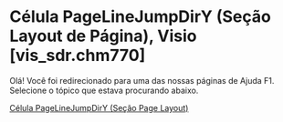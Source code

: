 
# Célula PageLineJumpDirY (Seção Layout de Página), Visio [vis_sdr.chm770]

Olá! Você foi redirecionado para uma das nossas páginas de Ajuda F1. Selecione o tópico que estava procurando abaixo.

[Célula PageLineJumpDirY (Seção Page Layout)](http://msdn.microsoft.com/library/f73cc157-b332-279b-f7cf-d5a090bc09a4%28Office.15%29.aspx)
